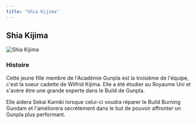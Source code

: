 ```yaml
---
title: "Shia Kijima"
---
```


Shia Kijima
-----------


![Shia Kijima](/images/stories/saga/gundambftry/persos/shia-kijima.png)




### Histoire


Cette jeune fille membre de l'Académie Gunpla est la troisième de l'équipe, c'est la soeur cadette de Wilfrid Kijima. Elle a été étudier au Royaume Uni et s'avère être une grande experte dans le Build de Gunpla.


Elle aidera Sekai Kamiki lorsque celui-ci voudra réparer le Build Burning Gundam et l'améliorera secrètement dans le but de pouvoir affronter un Gunpla plus performant.


